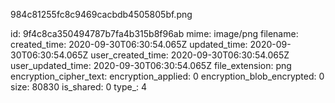 984c81255fc8c9469cacbdb4505805bf.png

id: 9f4c8ca350494787b7fa4b315b8f96ab
mime: image/png
filename: 
created_time: 2020-09-30T06:30:54.065Z
updated_time: 2020-09-30T06:30:54.065Z
user_created_time: 2020-09-30T06:30:54.065Z
user_updated_time: 2020-09-30T06:30:54.065Z
file_extension: png
encryption_cipher_text: 
encryption_applied: 0
encryption_blob_encrypted: 0
size: 80830
is_shared: 0
type_: 4